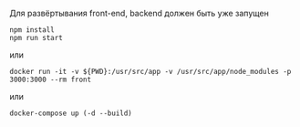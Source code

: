 Для развёртывания front-end, backend должен быть уже запущен
```
npm install
npm run start
```
или
```
docker run -it -v ${PWD}:/usr/src/app -v /usr/src/app/node_modules -p 3000:3000 --rm front
```
или
```
docker-compose up (-d --build)
```
